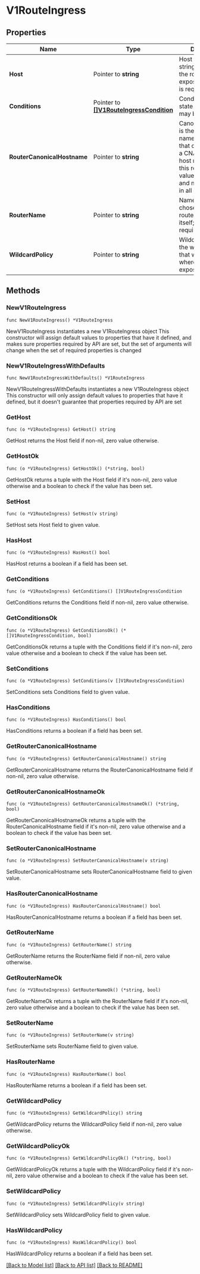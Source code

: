 # V1RouteIngress

## Properties

Name | Type | Description | Notes
------------ | ------------- | ------------- | -------------
**Host** | Pointer to **string** | Host is the host string under which the route is exposed; this value is required | [optional] 
**Conditions** | Pointer to [**[]V1RouteIngressCondition**](V1RouteIngressCondition.md) | Conditions is the state of the route, may be empty. | [optional] 
**RouterCanonicalHostname** | Pointer to **string** | CanonicalHostname is the external host name for the router that can be used as a CNAME for the host requested for this route. This value is optional and may not be set in all cases. | [optional] 
**RouterName** | Pointer to **string** | Name is a name chosen by the router to identify itself; this value is required | [optional] 
**WildcardPolicy** | Pointer to **string** | Wildcard policy is the wildcard policy that was allowed where this route is exposed. | [optional] 

## Methods

### NewV1RouteIngress

`func NewV1RouteIngress() *V1RouteIngress`

NewV1RouteIngress instantiates a new V1RouteIngress object
This constructor will assign default values to properties that have it defined,
and makes sure properties required by API are set, but the set of arguments
will change when the set of required properties is changed

### NewV1RouteIngressWithDefaults

`func NewV1RouteIngressWithDefaults() *V1RouteIngress`

NewV1RouteIngressWithDefaults instantiates a new V1RouteIngress object
This constructor will only assign default values to properties that have it defined,
but it doesn't guarantee that properties required by API are set

### GetHost

`func (o *V1RouteIngress) GetHost() string`

GetHost returns the Host field if non-nil, zero value otherwise.

### GetHostOk

`func (o *V1RouteIngress) GetHostOk() (*string, bool)`

GetHostOk returns a tuple with the Host field if it's non-nil, zero value otherwise
and a boolean to check if the value has been set.

### SetHost

`func (o *V1RouteIngress) SetHost(v string)`

SetHost sets Host field to given value.

### HasHost

`func (o *V1RouteIngress) HasHost() bool`

HasHost returns a boolean if a field has been set.

### GetConditions

`func (o *V1RouteIngress) GetConditions() []V1RouteIngressCondition`

GetConditions returns the Conditions field if non-nil, zero value otherwise.

### GetConditionsOk

`func (o *V1RouteIngress) GetConditionsOk() (*[]V1RouteIngressCondition, bool)`

GetConditionsOk returns a tuple with the Conditions field if it's non-nil, zero value otherwise
and a boolean to check if the value has been set.

### SetConditions

`func (o *V1RouteIngress) SetConditions(v []V1RouteIngressCondition)`

SetConditions sets Conditions field to given value.

### HasConditions

`func (o *V1RouteIngress) HasConditions() bool`

HasConditions returns a boolean if a field has been set.

### GetRouterCanonicalHostname

`func (o *V1RouteIngress) GetRouterCanonicalHostname() string`

GetRouterCanonicalHostname returns the RouterCanonicalHostname field if non-nil, zero value otherwise.

### GetRouterCanonicalHostnameOk

`func (o *V1RouteIngress) GetRouterCanonicalHostnameOk() (*string, bool)`

GetRouterCanonicalHostnameOk returns a tuple with the RouterCanonicalHostname field if it's non-nil, zero value otherwise
and a boolean to check if the value has been set.

### SetRouterCanonicalHostname

`func (o *V1RouteIngress) SetRouterCanonicalHostname(v string)`

SetRouterCanonicalHostname sets RouterCanonicalHostname field to given value.

### HasRouterCanonicalHostname

`func (o *V1RouteIngress) HasRouterCanonicalHostname() bool`

HasRouterCanonicalHostname returns a boolean if a field has been set.

### GetRouterName

`func (o *V1RouteIngress) GetRouterName() string`

GetRouterName returns the RouterName field if non-nil, zero value otherwise.

### GetRouterNameOk

`func (o *V1RouteIngress) GetRouterNameOk() (*string, bool)`

GetRouterNameOk returns a tuple with the RouterName field if it's non-nil, zero value otherwise
and a boolean to check if the value has been set.

### SetRouterName

`func (o *V1RouteIngress) SetRouterName(v string)`

SetRouterName sets RouterName field to given value.

### HasRouterName

`func (o *V1RouteIngress) HasRouterName() bool`

HasRouterName returns a boolean if a field has been set.

### GetWildcardPolicy

`func (o *V1RouteIngress) GetWildcardPolicy() string`

GetWildcardPolicy returns the WildcardPolicy field if non-nil, zero value otherwise.

### GetWildcardPolicyOk

`func (o *V1RouteIngress) GetWildcardPolicyOk() (*string, bool)`

GetWildcardPolicyOk returns a tuple with the WildcardPolicy field if it's non-nil, zero value otherwise
and a boolean to check if the value has been set.

### SetWildcardPolicy

`func (o *V1RouteIngress) SetWildcardPolicy(v string)`

SetWildcardPolicy sets WildcardPolicy field to given value.

### HasWildcardPolicy

`func (o *V1RouteIngress) HasWildcardPolicy() bool`

HasWildcardPolicy returns a boolean if a field has been set.


[[Back to Model list]](../README.md#documentation-for-models) [[Back to API list]](../README.md#documentation-for-api-endpoints) [[Back to README]](../README.md)


